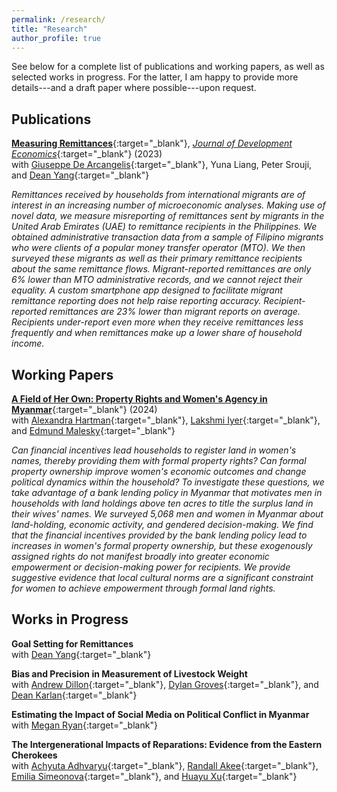 ```yaml
---
permalink: /research/
title: "Research"
author_profile: true
---
```


See below for a complete list of publications and working papers, as well as selected works in progress. For the latter, I am happy to provide more details---and a draft paper where possible---upon request.

Publications
------

[**Measuring Remittances**](https://alexanderfertig.github.io/files/measuring_remittances.pdf){:target="_blank"}, [*Journal of Development Economics*](https://doi.org/10.1016/j.jdeveco.2022.103004){:target="_blank"} (2023) \
with [Giuseppe De Arcangelis](https://sites.google.com/uniroma1.it/giuseppe-dearcangelis/){:target="_blank"}, Yuna Liang, Peter Srouji, and [Dean Yang](https://sites.lsa.umich.edu/deanyang/){:target="_blank"}

*Remittances received by households from international migrants are of interest in an increasing number of microeconomic analyses. Making use of novel data, we measure misreporting of remittances sent by migrants in the United Arab Emirates (UAE) to remittance recipients in the Philippines. We obtained administrative transaction data from a sample of Filipino migrants who were clients of a popular money transfer operator (MTO). We then surveyed these migrants as well as their primary remittance recipients about the same remittance flows. Migrant-reported remittances are only 6% lower than MTO administrative records, and we cannot reject their equality. A custom smartphone app designed to facilitate migrant remittance reporting does not help raise reporting accuracy. Recipient-reported remittances are 23% lower than migrant reports on average. Recipients under-report even more when they receive remittances less frequently and when remittances make up a lower share of household income.*


Working Papers
------

[**A Field of Her Own: Property Rights and Women's Agency in Myanmar**](https://alexanderfertig.github.io/files/field_of_her_own.pdf){:target="_blank"} (2024) \
with [Alexandra Hartman](https://alexandrahartman.wordpress.com/){:target="_blank"}, [Lakshmi Iyer](https://sites.nd.edu/lakshmi-iyer/){:target="_blank"}, and [Edmund Malesky](https://sites.duke.edu/malesky/){:target="_blank"}

*Can financial incentives lead households to register land in women's names, thereby providing them with formal property rights? Can formal property ownership improve women's economic outcomes and change political dynamics within the household? To investigate these questions, we take advantage of a bank lending policy in Myanmar that motivates men in households with land holdings above ten acres to title the surplus land in their wives' names. We surveyed 5,068 men and women in Myanmar about land-holding, economic activity, and gendered decision-making. We find that the financial incentives provided by the bank lending policy lead to increases in women's formal property ownership, but these exogenously assigned rights do not manifest broadly into greater economic empowerment or decision-making power for recipients. We provide suggestive evidence that local cultural norms are a significant constraint for women to achieve empowerment through formal land rights.*

Works in Progress
------

**Goal Setting for Remittances** \
with [Dean Yang](https://sites.lsa.umich.edu/deanyang/){:target="_blank"}

**Bias and Precision in Measurement of Livestock Weight** \
with [Andrew Dillon](https://www.kellogg.northwestern.edu/faculty/directory/dillon_andrew.aspx){:target="_blank"}, [Dylan Groves](https://www.dylanwgroves.com/research){:target="_blank"}, and [Dean Karlan](http://deankarlan.com/){:target="_blank"}

**Estimating the Impact of Social Media on Political Conflict in Myanmar** \
with [Megan Ryan](https://meganmarionryan.com/){:target="_blank"}

**The Intergenerational Impacts of Reparations: Evidence from the Eastern Cherokees** \
with [Achyuta Adhvaryu](https://www.achadhvaryu.com/){:target="_blank"}, [Randall Akee](https://global.luskin.ucla.edu/faculty-members/randall-akee-2/){:target="_blank"}, [Emilia Simeonova](https://www.emiliasimeonova.com/){:target="_blank"}, and [Huayu Xu](https://sites.google.com/umich.edu/huayu){:target="_blank"}